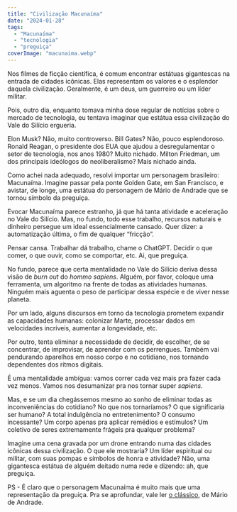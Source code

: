 ```yaml
---
title: "Civilização Macunaíma"
date: "2024-01-28"
tags: 
  - "Macunaíma"
  - "tecnologia"
  - "preguiça"
coverImage: "macunaima.webp"
---
```


Nos filmes de ficção científica, é comum encontrar estátuas gigantescas na entrada de cidades icônicas. Elas representam os valores e o esplendor daquela civilização. Geralmente, é um deus, um guerreiro ou um líder militar.

Pois, outro dia, enquanto tomava minha dose regular de notícias sobre o mercado de tecnologia, eu tentava imaginar que estátua essa civilização do Vale do Silício ergueria.

Elon Musk? Não, muito controverso. Bill Gates? Não, pouco esplendoroso. Ronald Reagan, o presidente dos EUA que ajudou a desregulamentar o setor de tecnologia, nos anos 1980? Muito nichado. Milton Friedman, um dos principais ideólogos do neoliberalismo? Mais nichado ainda.

Como achei nada adequado, resolvi importar um personagem brasileiro: Macunaíma. Imagine passar pela ponte Golden Gate, em San Francisco, e avistar, de longe, uma estátua do personagem de Mário de Andrade que se tornou símbolo da preguiça.

Evocar Macunaíma parece estranho, já que há tanta atividade e aceleração no Vale do Silício. Mas, no fundo, todo esse trabalho, recursos naturais e dinheiro persegue um ideal essencialmente cansado. Quer dizer: a automatização última, o fim de qualquer “fricção”.

Pensar cansa. Trabalhar dá trabalho, chame o ChatGPT. Decidir o que comer, o que ouvir, como se comportar, etc. Ai, que preguiça.

No fundo, parece que certa mentalidade no Vale do Silício deriva dessa visão de _burn out_ do _hommo sapiens_. Alguém, por favor, coloque uma ferramenta, um algoritmo na frente de todas as atividades humanas. Ninguém mais aguenta o peso de participar dessa espécie e de viver nesse planeta.

Por um lado, alguns discursos em torno da tecnologia prometem expandir as capacidades humanas: colonizar Marte, processar dados em velocidades incríveis, aumentar a longevidade, etc.

Por outro, tenta eliminar a necessidade de decidir, de escolher, de se concentrar, de improvisar, de aprender com os perrengues. Também vai pendurando aparelhos em nosso corpo e no cotidiano, nos tornando dependentes dos ritmos digitais.

É uma mentalidade ambígua: vamos correr cada vez mais pra fazer cada vez menos. Vamos nos desumanizar pra nos tornar super _sapiens_.

Mas, e se um dia chegássemos mesmo ao sonho de eliminar todas as inconveniências do cotidiano? No que nos tornaríamos? O que significaria ser humano? A total indulgência no entretenimento? O consumo incessante? Um corpo apenas pra aplicar remédios e estímulos? Um coletivo de seres extremamente frágeis pra qualquer problema?

Imagine uma cena gravada por um drone entrando numa das cidades icônicas dessa civilização. O que ele mostraria? Um líder espiritual ou militar, com suas pompas e símbolos de honra e atividade? Não, uma gigantesca estátua de alguém deitado numa rede e dizendo: ah, que preguiça.

PS - É claro que o personagem Macunaíma é muito mais que uma representação da preguiça. Pra se aprofundar, vale ler [o clássico](https://www.amazon.com.br/Macuna%C3%ADma-Her%C3%B3i-sem-Nenhum-Car%C3%A1ter/dp/6550970040?__mk_pt_BR=%C3%85M%C3%85%C5%BD%C3%95%C3%91&crid=3LB1518LM7OQI&keywords=macunaima&qid=1706463963&sprefix=macuna%2Caps%2C698&sr=8-2&linkCode=ll1&tag=eduf-20&linkId=0dfc396c56d5f8e1ed0ece14c7c92ebc&language=pt_BR&ref_=as_li_ss_tl), de Mário de Andrade.
